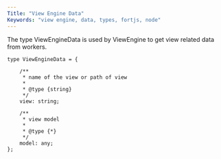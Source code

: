 ```yaml
---
Title: "View Engine Data"
Keywords: "view engine, data, types, fortjs, node"
---
```


The type ViewEngineData is used by ViewEngine to get view related data from workers.

```
type ViewEngineData = {

    /**
     * name of the view or path of view
     *
     * @type {string}
     */
    view: string;

    /**
     * view model
     *
     * @type {*}
     */
    model: any;
};
```